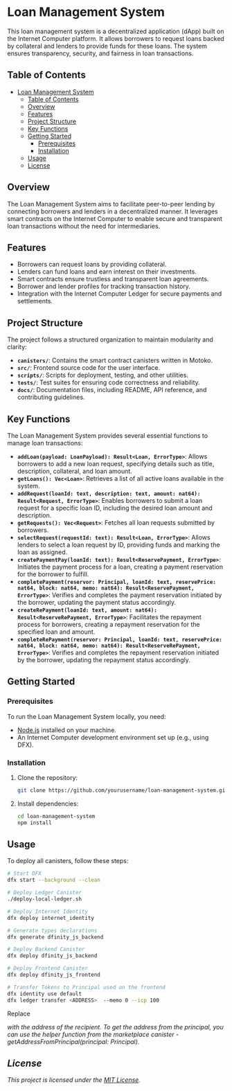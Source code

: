 # Loan Management System

This loan management system is a decentralized application (dApp) built on the Internet Computer platform. It allows borrowers to request loans backed by collateral and lenders to provide funds for these loans. The system ensures transparency, security, and fairness in loan transactions.

## Table of Contents

- [Loan Management System](#loan-management-system)
    - [Table of Contents](#table-of-contents)
    - [Overview](#overview)
    - [Features](#features)
    - [Project Structure](#project-structure)
    - [Key Functions](#key-functions)
    - [Getting Started](#getting-started)
        - [Prerequisites](#prerequisites)
        - [Installation](#installation)
    - [Usage](#usage)
    - [License](#license)

## Overview

The Loan Management System aims to facilitate peer-to-peer lending by connecting borrowers and lenders in a decentralized manner. It leverages smart contracts on the Internet Computer to enable secure and transparent loan transactions without the need for intermediaries.

## Features

- Borrowers can request loans by providing collateral.
- Lenders can fund loans and earn interest on their investments.
- Smart contracts ensure trustless and transparent loan agreements.
- Borrower and lender profiles for tracking transaction history.
- Integration with the Internet Computer Ledger for secure payments and settlements.

## Project Structure

The project follows a structured organization to maintain modularity and clarity:

- **`canisters/`**: Contains the smart contract canisters written in Motoko.
- **`src/`**: Frontend source code for the user interface.
- **`scripts/`**: Scripts for deployment, testing, and other utilities.
- **`tests/`**: Test suites for ensuring code correctness and reliability.
- **`docs/`**: Documentation files, including README, API reference, and contributing guidelines.

## Key Functions

The Loan Management System provides several essential functions to manage loan transactions:

- **`addLoan(payload: LoanPayload): Result<Loan, ErrorType>`**: Allows borrowers to add a new loan request, specifying details such as title, description, collateral, and loan amount.
- **`getLoans(): Vec<Loan>`**: Retrieves a list of all active loans available in the system.
- **`addRequest(loanId: text, description: text, amount: nat64): Result<Request, ErrorType>`**: Enables borrowers to submit a loan request for a specific loan ID, including the desired loan amount and description.
- **`getRequests(): Vec<Request>`**: Fetches all loan requests submitted by borrowers.
- **`selectRequest(requestId: text): Result<Loan, ErrorType>`**: Allows lenders to select a loan request by ID, providing funds and marking the loan as assigned.
- **`createPaymentPay(loanId: text): Result<ReservePayment, ErrorType>`**: Initiates the payment process for a loan, creating a payment reservation for the borrower to fulfill.
- **`completePayment(reservor: Principal, loanId: text, reservePrice: nat64, block: nat64, memo: nat64): Result<ReservePayment, ErrorType>`**: Verifies and completes the payment reservation initiated by the borrower, updating the payment status accordingly.
- **`createRePayment(loanId: text, amount: nat64): Result<ReserveRePayment, ErrorType>`**: Facilitates the repayment process for borrowers, creating a repayment reservation for the specified loan and amount.
- **`completeRePayment(reservor: Principal, loanId: text, reservePrice: nat64, block: nat64, memo: nat64): Result<ReserveRePayment, ErrorType>`**: Verifies and completes the repayment reservation initiated by the borrower, updating the repayment status accordingly.

## Getting Started

### Prerequisites

To run the Loan Management System locally, you need:

- [Node.js](https://nodejs.org/) installed on your machine.
- An Internet Computer development environment set up (e.g., using DFX).

### Installation

1. Clone the repository:

   ```bash
   git clone https://github.com/yourusername/loan-management-system.git
   ```

2. Install dependencies:

   ```bash
   cd loan-management-system
   npm install
   ```

## Usage

To deploy all canisters, follow these steps:

```bash
# Start DFX
dfx start --background --clean

# Deploy Ledger Canister
./deploy-local-ledger.sh

# Deploy Internet Identity
dfx deploy internet_identity

# Generate types declarations
dfx generate dfinity_js_backend

# Deploy Backend Canister
dfx deploy dfinity_js_backend

# Deploy Frontend Canister
dfx deploy dfinity_js_frontend

# Transfer Tokens to Principal used on the frontend
dfx identity use default
dfx ledger transfer <ADDRESS>  --memo 0 --icp 100
```

Replace <ADDRESS> with the address of the recipient. To get the address from the principal, you can use the helper function from the marketplace canister - getAddressFromPrincipal(principal: Principal).

## License

This project is licensed under the [MIT License](./LICENSE).

